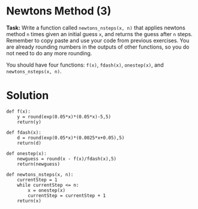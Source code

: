 # Newtons Method (3)

**Task:** Write a function called `newtons_nsteps(x, n)` that applies newtons method `n` times given an initial guess `x`, and returns the guess after `n` steps. Remember to copy paste and use your code from previous exercises. You are already rounding numbers in the outputs of other functions, so you do not need to do any more rounding.

You should have four functions: `f(x)`, `fdash(x)`, `onestep(x)`, and `newtons_nsteps(x, n)`. 


# Solution


```
def f(x):
    y = round(exp(0.05*x)*(0.05*x)-5,5)
    return(y)
    
def fdash(x):
    d = round(exp(0.05*x)*(0.0025*x+0.05),5)
    return(d)
    
def onestep(x):
    newguess = round(x - f(x)/fdash(x),5)
    return(newguess)
    
def newtons_nsteps(x, n):
    currentStep = 1
    while currentStep <= n:
        x = onestep(x)
        currentStep = currentStep + 1
    return(x)
```

